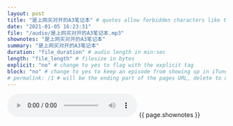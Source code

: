 ```yaml
---
layout: post
title: "是上网买对开的A3笔记本" # quotes allow forbidden characters like the colon
date: "2021-01-05 16:23:31"
file: "/audio/是上网买对开的A3笔记本.mp3"
shownotes: "是上网买对开的A3笔记本"
summary: "是上网买对开的A3笔记本"
duration: "file_duration" # audio length in min:sec
length: "file_length" # filesize in bytes
explicit: "no" # change to yes to flag with the explicit tag
block: "no" # change to yes to keep an episode from showing up in iTunes
# permalink: /1 # will be the ending part of the pages URL, delete to default to the title
---
```


<audio controls>
<source src="{{site.url}}{{site.baseurl}}{{ page.file }}" type="audio/x-mp3">
Your browser does not support the audio element.
</audio>
{{ page.shownotes }}
